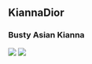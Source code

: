 ## KiannaDior
### Busty Asian Kianna
![](https://i9.fuskator.com/large/dJUTHGzScx~/Busty-Asian-Kianna-4.jpg)
![](https://i9.fuskator.com/large/ko9GNi3iL9-/image-8.jpg)
